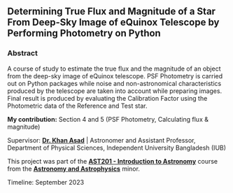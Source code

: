 ## Determining True Flux and Magnitude of a Star From Deep-Sky Image of eQuinox Telescope by Performing Photometry on Python

### Abstract
A course of study to estimate the true flux and the magnitude of an object from the deep-sky image of eQuinox telescope. PSF Photometry is carried out on Python packages while noise and non-astronomical characteristics produced by the telescope are taken into account while preparing images. Final result is produced by evaluating the Calibration Factor using the Photometric data of the Reference and Test star.

**My contribution:** Section 4 and 5 (PSF Photometry, Calculating flux & magnitude)

Supervisor: [**Dr. Khan Asad**](https://coalab.space/people/asad/) | Astronomer and Assistant Professor, Department of Physical Sciences, Independent University Bangladesh (IUB)

This project was part of the [**AST201 - Introduction to Astronomy**](https://cassa.site/abekta/courses/ast201) course from the [**Astronomy and Astrophysics**](https://cassa.site/minor/) minor.

Timeline: September 2023
